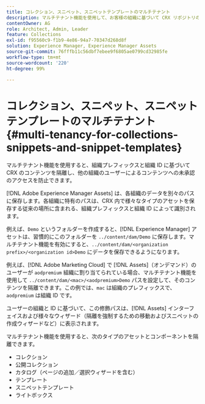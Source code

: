 ```yaml
---
title: コレクション、スニペット、スニペットテンプレートのマルチテナント
description: マルチテナント機能を使用して、お客様の組織に基づいて CRX リポジトリのコンテンツを隔離して、未承認のアクセスを防止する方法を説明します。
contentOwner: AG
role: Architect, Admin, Leader
feature: Collections
exl-id: f95560c9-f1b9-4e86-94a7-70347d268d8f
solution: Experience Manager, Experience Manager Assets
source-git-commit: 76fffb11c56dbf7ebee9f6805ae0799cd32985fe
workflow-type: tm+mt
source-wordcount: '220'
ht-degree: 99%

---
```


# コレクション、スニペット、スニペットテンプレートのマルチテナント {#multi-tenancy-for-collections-snippets-and-snippet-templates}

マルチテナント機能を使用すると、組織プレフィックスと組織 ID に基づいて CRX のコンテンツを隔離し、他の組織のユーザーによるコンテンツへの未承認のアクセスを防止できます。

[!DNL Adobe Experience Manager Assets] は、各組織のデータを別々のパスに保存します。各組織に特有のパスは、CRX 内で様々なタイプのアセットを保存する従来の場所に含まれる、組織プレフィックスと組織 ID によって識別されます。


例えば、`Demo` というフォルダーを作成すると、[!DNL Experience Manager] アセットは、習慣的にこのフォルダーを `../content/dam/Demo` に保存します。マルチテナント機能を有効にすると、`../content/dam/<organization prefix>/<organization id>Demo` にデータを保存できるようになります。

例えば、[!DNL Adobe Marketing Cloud] で [!DNL Assets]（オンデマンド）の ユーザーが `aodpremium` 組織に割り当てられている場合、マルチテナント機能を使用して `../content/dam/<mac>/<aodpremium>Demo` パスを設定して、そのコンテンツを隔離できます。この例では、`mac` は組織のプレフィックスで、`aodpremium` は組織 ID です。

ユーザーの組織と ID に基づいて、この修飾パスは、[!DNL Assets] インターフェイスおよび様々なウィザード（隔離を強制するための移動およびスニペットの作成ウィザードなど）に表示されます。

マルチテナント機能を使用すると、次のタイプのアセットとコンポーネントを隔離できます。

* コレクション
* 公開コレクション
* カタログ（ページの追加／選択ウィザードを含む）
* テンプレート
* スニペットテンプレート
* ライトボックス
